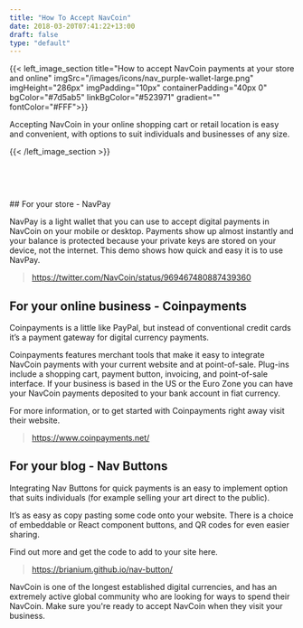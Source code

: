 ```yaml
---
title: "How To Accept NavCoin"
date: 2018-03-20T07:41:22+13:00
draft: false
type: "default"
---
```

{{< left_image_section
    title="How to accept NavCoin payments at your store and online"
    imgSrc="/images/icons/nav_purple-wallet-large.png"
    imgHeight="286px"
    imgPadding="10px"
    containerPadding="40px 0"
    bgColor="#7d5ab5"
    linkBgColor="#523971"
    gradient=""
    fontColor="#FFF">}}
    <p>Accepting NavCoin in your online shopping cart or retail location is easy and convenient, with options to suit individuals and businesses of any size. </p>
{{< /left_image_section >}}



<p style="color:blue;opacity: 0">random</p>
<p style="color:blue;opacity: 0">random</p>
<section class="container">
## For your store - NavPay

NavPay is a light wallet that you can use to accept digital payments in NavCoin on your mobile or desktop. Payments show up almost instantly and your balance is protected because your private keys are stored on your device, not the internet. This demo shows how quick and easy it is to use NavPay. 

><https://twitter.com/NavCoin/status/969467480887439360>


## For your online business - Coinpayments

Coinpayments is a little like PayPal, but instead of conventional credit cards it’s a payment gateway for digital currency payments. 

Coinpayments features merchant tools that make it easy to integrate NavCoin payments with your current website and at point-of-sale. Plug-ins include a shopping cart, payment button, invoicing, and point-of-sale interface. If your business is based in the US or the Euro Zone you can have your NavCoin payments deposited to your bank account in fiat currency.

For more information, or to get started with Coinpayments right away visit their website. 

><https://www.coinpayments.net/>


## For your blog - Nav Buttons

Integrating Nav Buttons for quick payments is an easy to implement option that suits individuals (for example selling your art direct to the public). 

It’s as easy as copy pasting some code onto your website. There is a choice of embeddable or React component buttons, and QR codes for even easier sharing.

Find out more and get the code to add to your site here. 

><https://brianium.github.io/nav-button/>

NavCoin is one of the longest established digital currencies, and has an extremely active global community who are looking for ways to spend their NavCoin. Make sure you're ready to accept NavCoin when they visit your business.


<br /><br />
</section>

